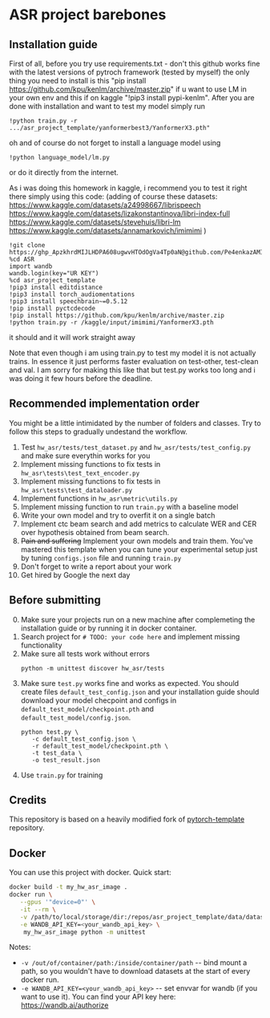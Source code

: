 # ASR project barebones

## Installation guide

First of all, before you try use requirements.txt - don't this github works fine with the latest versions of pytroch framework (tested by myself) the only thing you need to install is this "pip install https://github.com/kpu/kenlm/archive/master.zip" if u want to use LM in your own env and this if on kaggle "!pip3 install pypi-kenlm". After you are done with installation and want to test my model simply run 

```shell
!python train.py -r .../asr_project_template/yanformerbest3/YanformerX3.pth"
```
oh and of course do not forget to install a language model using 

```shell
!python language_model/lm.py
```
or do it directly from the internet.

As i was doing this homework in kaggle, i recommend you to test it right there simply using this code:
(adding of course these datasets:
https://www.kaggle.com/datasets/a24998667/librispeech
https://www.kaggle.com/datasets/lizakonstantinova/libri-index-full
https://www.kaggle.com/datasets/stevehuis/libri-lm
https://www.kaggle.com/datasets/annamarkovich/imimimi
)

```shell
!git clone https://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@github.com/Pe4enkazAMI/ASR
%cd ASR
import wandb
wandb.login(key="UR KEY")
%cd asr_project_template
!pip3 install editdistance
!pip3 install torch_audiomentations
!pip3 install speechbrain~=0.5.12
!pip install pyctcdecode
!pip install https://github.com/kpu/kenlm/archive/master.zip
!python train.py -r /kaggle/input/imimimi/YanformerX3.pth
```

it should and it will work straight away

Note that even though i am using train.py to test my model it is not actually trains. In essence it just performs faster evaluation on test-other, test-clean and val. I am sorry for making this like that but test.py works too long and i was doing it few hours before the deadline.


## Recommended implementation order

You might be a little intimidated by the number of folders and classes. Try to follow this steps to gradually undestand
the workflow.

1) Test `hw_asr/tests/test_dataset.py`  and `hw_asr/tests/test_config.py` and make sure everythin works for you
2) Implement missing functions to fix tests in  `hw_asr\tests\test_text_encoder.py`
3) Implement missing functions to fix tests in  `hw_asr\tests\test_dataloader.py`
4) Implement functions in `hw_asr\metric\utils.py`
5) Implement missing function to run `train.py` with a baseline model
6) Write your own model and try to overfit it on a single batch
7) Implement ctc beam search and add metrics to calculate WER and CER over hypothesis obtained from beam search.
8) ~~Pain and suffering~~ Implement your own models and train them. You've mastered this template when you can tune your
   experimental setup just by tuning `configs.json` file and running `train.py`
9) Don't forget to write a report about your work
10) Get hired by Google the next day

## Before submitting

0) Make sure your projects run on a new machine after complemeting the installation guide or by 
   running it in docker container.
1) Search project for `# TODO: your code here` and implement missing functionality
2) Make sure all tests work without errors
   ```shell
   python -m unittest discover hw_asr/tests
   ```
3) Make sure `test.py` works fine and works as expected. You should create files `default_test_config.json` and your
   installation guide should download your model checpoint and configs in `default_test_model/checkpoint.pth`
   and `default_test_model/config.json`.
   ```shell
   python test.py \
      -c default_test_config.json \
      -r default_test_model/checkpoint.pth \
      -t test_data \
      -o test_result.json
   ```
4) Use `train.py` for training

## Credits

This repository is based on a heavily modified fork
of [pytorch-template](https://github.com/victoresque/pytorch-template) repository.

## Docker

You can use this project with docker. Quick start:

```bash 
docker build -t my_hw_asr_image . 
docker run \
   --gpus '"device=0"' \
   -it --rm \
   -v /path/to/local/storage/dir:/repos/asr_project_template/data/datasets \
   -e WANDB_API_KEY=<your_wandb_api_key> \
	my_hw_asr_image python -m unittest 
```

Notes:

* `-v /out/of/container/path:/inside/container/path` -- bind mount a path, so you wouldn't have to download datasets at
  the start of every docker run.
* `-e WANDB_API_KEY=<your_wandb_api_key>` -- set envvar for wandb (if you want to use it). You can find your API key
  here: https://wandb.ai/authorize

